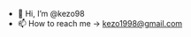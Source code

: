 - 👋 Hi, I’m @kezo98 
- 📫 How to reach me -> kezo1998@gmail.com

<!---
kezo98/kezo98 is a ✨ special ✨ repository because its `README.md` (this file) appears on your GitHub profile.
You can click the Preview link to take a look at your changes.
--->
